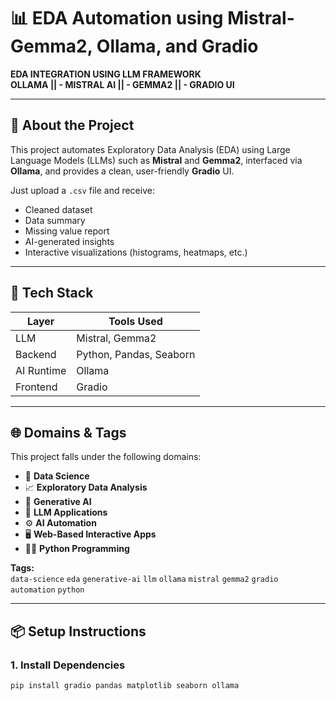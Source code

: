 # 📊 EDA Automation using Mistral-Gemma2, Ollama, and Gradio

**EDA INTEGRATION USING LLM FRAMEWORK**  
**OLLAMA || - MISTRAL AI || - GEMMA2 || - GRADIO UI**

---

## 🚀 About the Project

This project automates Exploratory Data Analysis (EDA) using Large Language Models (LLMs) such as **Mistral** and **Gemma2**, interfaced via **Ollama**, and provides a clean, user-friendly **Gradio** UI.

Just upload a `.csv` file and receive:
- Cleaned dataset
- Data summary
- Missing value report
- AI-generated insights
- Interactive visualizations (histograms, heatmaps, etc.)

---

## 🧠 Tech Stack

| Layer      | Tools Used                    |
|------------|-------------------------------|
| LLM        | Mistral, Gemma2               |
| Backend    | Python, Pandas, Seaborn       |
| AI Runtime | Ollama                        |
| Frontend   | Gradio                        |

---

## 🌐 Domains & Tags

This project falls under the following domains:

- 🧪 **Data Science**
- 📈 **Exploratory Data Analysis**
- 🧠 **Generative AI**
- 🤖 **LLM Applications**
- ⚙️ **AI Automation**
- 🖥️ **Web-Based Interactive Apps**
- 👨‍💻 **Python Programming**

**Tags:**  
`data-science` `eda` `generative-ai` `llm` `ollama` `mistral` `gemma2` `gradio` `automation` `python`

---

## 📦 Setup Instructions

### 1. Install Dependencies
```bash
pip install gradio pandas matplotlib seaborn ollama
